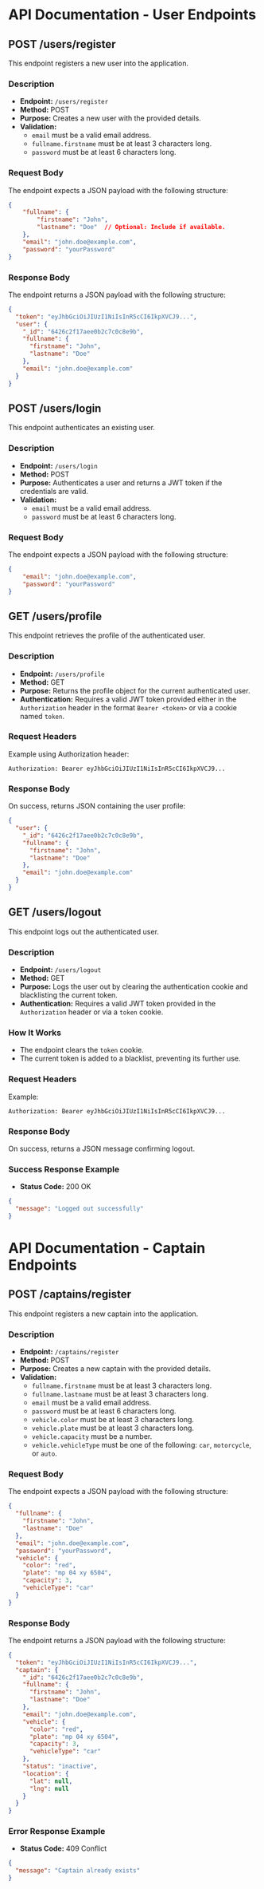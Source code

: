# API Documentation - User Endpoints

## POST /users/register

This endpoint registers a new user into the application.

### Description
- **Endpoint:** `/users/register`
- **Method:** POST
- **Purpose:** Creates a new user with the provided details.
- **Validation:**
  - `email` must be a valid email address.
  - `fullname.firstname` must be at least 3 characters long.
  - `password` must be at least 6 characters long.

### Request Body
The endpoint expects a JSON payload with the following structure:

```json
{
    "fullname": {
        "firstname": "John",
        "lastname": "Doe"  // Optional: Include if available.
    },
    "email": "john.doe@example.com",
    "password": "yourPassword"
}
```

### Response Body
The endpoint returns a JSON payload with the following structure:

```json
{
  "token": "eyJhbGciOiJIUzI1NiIsInR5cCI6IkpXVCJ9...",
  "user": {
    "_id": "6426c2f17aee0b2c7c0c8e9b",
    "fullname": {
      "firstname": "John",
      "lastname": "Doe"
    },
    "email": "john.doe@example.com"
  }
}
```

## POST /users/login

This endpoint authenticates an existing user.

### Description
- **Endpoint:** `/users/login`
- **Method:** POST
- **Purpose:** Authenticates a user and returns a JWT token if the credentials are valid.
- **Validation:**
  - `email` must be a valid email address.
  - `password` must be at least 6 characters long.

### Request Body
The endpoint expects a JSON payload with the following structure:

```json
{
    "email": "john.doe@example.com",
    "password": "yourPassword"
}
```

## GET /users/profile

This endpoint retrieves the profile of the authenticated user.

### Description
- **Endpoint:** `/users/profile`
- **Method:** GET
- **Purpose:** Returns the profile object for the current authenticated user.
- **Authentication:** Requires a valid JWT token provided either in the `Authorization` header in the format `Bearer <token>` or via a cookie named `token`.

### Request Headers
Example using Authorization header:

```plaintext
Authorization: Bearer eyJhbGciOiJIUzI1NiIsInR5cCI6IkpXVCJ9...
```

### Response Body
On success, returns JSON containing the user profile:

```json
{
  "user": {
    "_id": "6426c2f17aee0b2c7c0c8e9b",
    "fullname": {
      "firstname": "John",
      "lastname": "Doe"
    },
    "email": "john.doe@example.com"
  }
}
```

## GET /users/logout

This endpoint logs out the authenticated user.

### Description
- **Endpoint:** `/users/logout`
- **Method:** GET
- **Purpose:** Logs the user out by clearing the authentication cookie and blacklisting the current token.
- **Authentication:** Requires a valid JWT token provided in the `Authorization` header or via a `token` cookie.

### How It Works
- The endpoint clears the `token` cookie.
- The current token is added to a blacklist, preventing its further use.

### Request Headers
Example:

```plaintext
Authorization: Bearer eyJhbGciOiJIUzI1NiIsInR5cCI6IkpXVCJ9...
```

### Response Body
On success, returns a JSON message confirming logout.

### Success Response Example
- **Status Code:** 200 OK

```json
{
  "message": "Logged out successfully"
}
```

# API Documentation - Captain Endpoints

## POST /captains/register

This endpoint registers a new captain into the application.

### Description
- **Endpoint:** `/captains/register`
- **Method:** POST
- **Purpose:** Creates a new captain with the provided details.
- **Validation:**
  - `fullname.firstname` must be at least 3 characters long.
  - `fullname.lastname` must be at least 3 characters long.
  - `email` must be a valid email address.
  - `password` must be at least 6 characters long.
  - `vehicle.color` must be at least 3 characters long.
  - `vehicle.plate` must be at least 3 characters long.
  - `vehicle.capacity` must be a number.
  - `vehicle.vehicleType` must be one of the following: `car`, `motorcycle`, or `auto`.

### Request Body
The endpoint expects a JSON payload with the following structure:

```json
{
  "fullname": {
    "firstname": "John",
    "lastname": "Doe"
  },
  "email": "john.doe@example.com",
  "password": "yourPassword",
  "vehicle": {
    "color": "red",
    "plate": "mp 04 xy 6504",
    "capacity": 3,
    "vehicleType": "car"
  }
}
```

### Response Body
The endpoint returns a JSON payload with the following structure:

```json
{
  "token": "eyJhbGciOiJIUzI1NiIsInR5cCI6IkpXVCJ9...",
  "captain": {
    "_id": "6426c2f17aee0b2c7c0c8e9b",
    "fullname": {
      "firstname": "John",
      "lastname": "Doe"
    },
    "email": "john.doe@example.com",
    "vehicle": {
      "color": "red",
      "plate": "mp 04 xy 6504",
      "capacity": 3,
      "vehicleType": "car"
    },
    "status": "inactive",
    "location": {
      "lat": null,
      "lng": null
    }
  }
}
```

### Error Response Example
- **Status Code:** 409 Conflict

```json
{
  "message": "Captain already exists"
}
```
